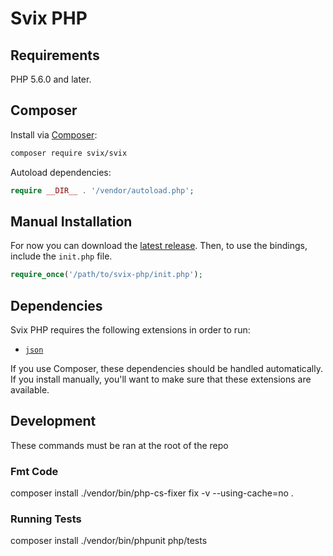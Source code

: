 # Svix PHP

## Requirements

PHP 5.6.0 and later.

## Composer

Install via [Composer](https://getcomposer.org/):

```sh
composer require svix/svix
```

Autoload dependencies:
```php
require __DIR__ . '/vendor/autoload.php';
```

## Manual Installation

For now you can download the [latest release](https://github.com/svixhq/svix-libs/releases). Then, to use the bindings, include the `init.php` file.

```php
require_once('/path/to/svix-php/init.php');
```

## Dependencies

Svix PHP requires the following extensions in order to run:

-   [`json`](https://secure.php.net/manual/en/book.json.php)

If you use Composer, these dependencies should be handled automatically. If you install manually, you'll want to make sure that these extensions are available.

## Development

These commands must be ran at the root of the repo

### Fmt Code

composer install
./vendor/bin/php-cs-fixer fix -v --using-cache=no .

### Running Tests

composer install
./vendor/bin/phpunit php/tests